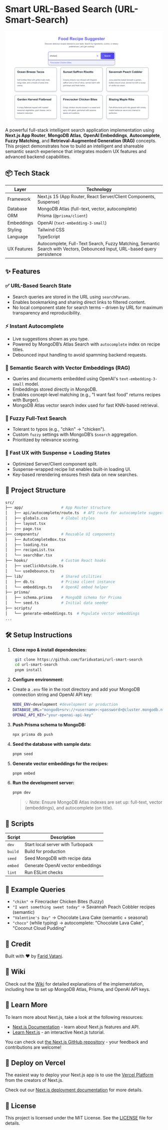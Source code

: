 # Smart URL-Based Search (URL-Smart-Search)

![Screenshot](Screenshot.png)

A powerful full-stack intelligent search application implementation using **Next.js App Router**, **MongoDB Atlas**, **OpenAI Embeddings**, **Autocomplete**, **Fuzzy Matching**, and **Retrieval-Augmented Generation (RAG)** concepts. This project demonstrates how to build an intelligent and shareable semantic search experience that integrates modern UX features and advanced backend capabilities.

## 📦 Tech Stack

| Layer       | Technology                                                                                                                 |
| ----------- | -------------------------------------------------------------------------------------------------------------------------- |
| Framework   | Next.js 15 (App Router, React Server/Client Components, Suspense)                                                          |
| Database    | MongoDB Atlas (full-text, vector, autocomplete)                                                                            |
| ORM         | Prisma (`@prisma/client`)                                                                                                  |
| Embeddings  | OpenAI (`text-embedding-3-small`)                                                                                          |
| Styling     | Tailwind CSS                                                                                                               |
| Language    | TypeScript                                                                                                                 |
| UX Features | Autocomplete, Full-Text Search, Fuzzy Matching, Semantic Search with Vectors, Debounced Input, URL-based query persistence |

## ✨ Features

### ✅ URL-Based Search State

- Search queries are stored in the URL using `searchParams`.
- Enables bookmarking and sharing direct links to filtered content.
- No local component state for search terms – driven by URL for maximum transparency and reproducibility.

### ⚡ Instant Autocomplete

- Live suggestions shown as you type.
- Powered by MongoDB’s Atlas Search with `autocomplete` index on recipe titles.
- Debounced input handling to avoid spamming backend requests.

### 🧠 Semantic Search with Vector Embeddings (RAG)

- Queries and documents embedded using OpenAI's `text-embedding-3-small` model.
- Embeddings stored directly in MongoDB.
- Enables concept-level matching (e.g., "I want fast food" returns recipes with Burger).
- MongoDB Atlas vector search index used for fast KNN-based retrieval.

### 📝 Fuzzy Full-Text Search

- Tolerant to typos (e.g., "chikn" → "chicken").
- Custom `fuzzy` settings with MongoDB’s `$search` aggregation.
- Prioritized by relevance scoring.

### 🚀 Fast UX with Suspense + Loading States

- Optimized Server/Client component split.
- Suspense-wrapped recipe list enables built-in loading UI.
- Key-based rerendering ensures fresh data on new searches.

## 📂 Project Structure

```bash
src/
├── app/                 # App Router structure
│   ├── api/autocomplete/route.ts  # API route for autocomplete suggestions
│   ├── globals.css      # Global styles
│   ├── layout.tsx
│   ├── page.tsx
├── components/          # Reusable UI components
│   ├── AutoCompleteBox.tsx
│   ├── loading.tsx
│   ├── recipeList.tsx
│   └── searchBar.tsx
├── hooks/               # Custom React hooks
│   ├── useClickOutside.ts
│   └── useDebounce.ts
├── lib/                 # Shared utilities
│   ├── db.ts            # Prisma client instance
│   └── embeddings.ts    # OpenAI embed helper
├── prisma/
│   ├── schema.prisma    # MongoDB schema for Prisma
│   └── seed.ts          # Initial data seeder
├── scripts/
│   └── generate-embeddings.ts  # Populate vector embeddings
...
```

## 🛠️ Setup Instructions

1. **Clone repo & install dependencies:**

   ```bash
    git clone https://github.com/faridvatani/url-smart-search
    cd url-smart-search
    pnpm install
   ```

2. **Configure environment:**

- Create a `.env` file in the root directory and add your MongoDB connection string and OpenAI API key:

  ```bash
  NODE_ENV=development #development or production
  DATABASE_URL="mongodb+srv://<username>:<password>@cluster.mongodb.net/mydatabase?retryWrites=true&w=majority"
  OPENAI_API_KEY="your-openai-api-key"
  ```

3. **Push Prisma schema to MongoDB:**

   ```bash
   npx prisma db push
   ```

4. **Seed the database with sample data:**

   ```bash
   pnpm seed
   ```

5. **Generate vector embeddings for the recipes:**

   ```bash
   pnpm embed
   ```

6. **Run the development server:**
   ```bash
   pnpm dev
   ```
   > 💡 Note: Ensure MongoDB Atlas indexes are set up: full-text, vector (embeddings), and autocomplete (on title).

## 📜 Scripts

| Script  | Description                       |
| ------- | --------------------------------- |
| `dev`   | Start local server with Turbopack |
| `build` | Build for production              |
| `seed`  | Seed MongoDB with recipe data     |
| `embed` | Generate OpenAI vector embeddings |
| `lint`  | Run ESLint checks                 |

## 🧪 Example Queries

- `"chikn"` → Firecracker Chicken Bites (fuzzy)
- `"I want something sweet today"` → Savannah Peach Cobbler recipes (semantic)
- `"Valentine's Day"` → Chocolate Lava Cake (semantic + seasonal)
- `"choco"` (while typing) → autocomplete: "Chocolate Lava Cake", "Coconut Cloud Pudding"

## 📣 Credit

Built with ❤️ by [Farid Vatani](https://github.com/faridvatani).

## 🧠 Wiki

Check out the [Wiki](https://github.com/faridvatani/url-smart-search/wiki) for detailed explanations of the implementation, including how to set up MongoDB Atlas, Prisma, and OpenAI API keys.

## 📎 Learn More

To learn more about Next.js, take a look at the following resources:

- [Next.js Documentation](https://nextjs.org/docs) - learn about Next.js features and API.
- [Learn Next.js](https://nextjs.org/learn) - an interactive Next.js tutorial.

You can check out [the Next.js GitHub repository](https://github.com/vercel/next.js) - your feedback and contributions are welcome!

## 🚀 Deploy on Vercel

The easiest way to deploy your Next.js app is to use the [Vercel Platform](https://vercel.com/new?utm_medium=default-template&filter=next.js&utm_source=create-next-app&utm_campaign=create-next-app-readme) from the creators of Next.js.

Check out our [Next.js deployment documentation](https://nextjs.org/docs/app/building-your-application/deploying) for more details.

## 📝 License

This project is licensed under the MIT License. See the [LICENSE](LICENSE) file for details.
